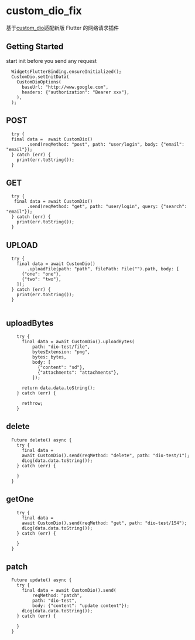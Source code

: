 # custom_dio_fix

基于[custom_dio](https://github.com/hatemragab/custom_dio)适配新版 Flutter 的网络请求插件

## Getting Started

start init before you send any request

``` 
  WidgetsFlutterBinding.ensureInitialized();
  CustomDio.setInitData(
    CustomDioOptions(
      baseUrl: "http://www.google.com",
      headers: {"authorization": "Bearer xxx"},
    ),
  );
```

## POST

```
  try {
  final data =  await CustomDio()
        .send(reqMethod: "post", path: "user/login", body: {"email": "email"});
  } catch (err) {
    print(err.toString());
  }
```

## GET

```
  try {
   final data = await CustomDio()
        .send(reqMethod: "get", path: "user/login", query: {"search": "email"});
  } catch (err) {
    print(err.toString());
  }
```

## UPLOAD

```
  try {
    final data = await CustomDio()
        .uploadFile(path: "path", filePath: File("").path, body: [
      {"one": "one"},
      {"two": "two"},
    ]);
  } catch (err) {
    print(err.toString());
  }
  

```

## uploadBytes

```
    try {
      final data = await CustomDio().uploadBytes(
          path: "dio-test/file",
          bytesExtension: "png",
          bytes: bytes,
          body: [
            {"content": "sd"},
            {"attachments": "attachments"},
          ]);

      return data.data.toString();
    } catch (err) {
    
      rethrow;
    }
```

## delete

```
  Future delete() async {
    try {
      final data =
      await CustomDio().send(reqMethod: "delete", path: "dio-test/1");
      dLog(data.data.toString());
    } catch (err) {
      
    }
  }
```

## getOne

```  Future getOne() async {
    try {
      final data =
      await CustomDio().send(reqMethod: "get", path: "dio-test/154");
      dLog(data.data.toString());
    } catch (err) {
    
    }
  }
```

## patch

```
  Future update() async {
    try {
      final data = await CustomDio().send(
          reqMethod: "patch",
          path: "dio-test",
          body: {"content": "update content"});
      dLog(data.data.toString());
    } catch (err) {
    
    }
  }
```


